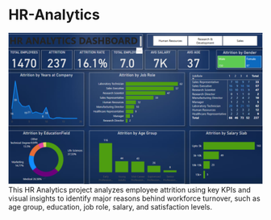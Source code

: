 # HR-Analytics


![image alt](https://github.com/KARTHIKDAKOJI/HR-Analytics/blob/7f2defc368fce7eff090d88bc50a7a177e4c0058/Screenshot%202025-05-31%20141548.png)
This HR Analytics project analyzes employee attrition using key KPIs and visual insights to identify major reasons behind workforce turnover, such as age group, education, job role, salary, and satisfaction levels.
